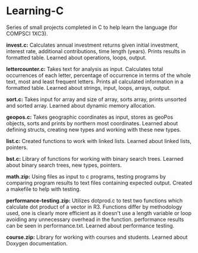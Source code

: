 # Learning-C
Series of small projects completed in C to help learn the language (for COMPSCI 1XC3).

**invest.c:**
Calculates annual investment returns given initial investment, interest rate, additional contributions, time length (years). Prints results in formatted table.
Learned about operations, loops, output.

**lettercounter.c:**
Takes text for analysis as input. Calculates total occurrences of each letter, percentage of occurrence in terms of the whole text, most and least frequent letters.
Prints all calculated information in a formatted table. Learned about strings, input, loops, arrays, output.

**sort.c:**
Takes input for array and size of array, sorts array, prints unsorted and sorted array. Learned about dynamic memory allocation.

**geopos.c:**
Takes geographic coordinates as input, stores as geoPos objects, sorts and prints by northern most coordinates.
Learned about defining structs, creating new types and working with these new types.

**list.c:**
Created functions to work with linked lists. Learned about linked lists, pointers.

**bst.c:**
Library of functions for working with binary search trees. Learned about binary search trees, new types, pointers.

**math.zip:**
Using files as input to c programs, testing programs by comparing program results to text files containing expected output. Created a makefile to help with testing.

**performance-testing.zip:**
Utilizes dotprod.c to test two functions which calculate dot product of a vector in R3. Functions differ by methodology used, one is clearly more efficient
as it doesn't use a length variable or loop avoiding any unnecessary overhead in the function. performance results can be seen in performance.txt.
Learned about performance testing.

**course.zip:**
Library for working with courses and students. Learned about Doxygen documentation.
